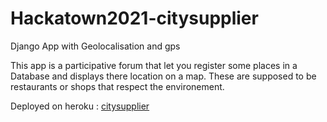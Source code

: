 # Hackatown2021-citysupplier
Django App with Geolocalisation and gps

This app is a participative forum that let you register some places in a Database
and displays there location on a map.
These are supposed to be restaurants or shops that respect the environement.

Deployed on heroku : [citysupplier](https://citysupplier.herokuapp.com/)
